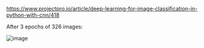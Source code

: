 https://www.projectpro.io/article/deep-learning-for-image-classification-in-python-with-cnn/418

After 3 epochs of 326 images:

![image](https://github.com/user-attachments/assets/1aaceac2-2c8c-4820-8faf-0e76db43354c)
